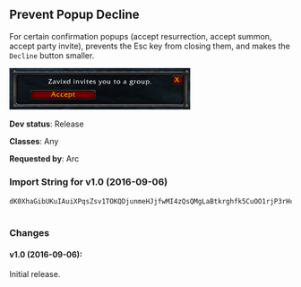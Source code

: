 ## Prevent Popup Decline

For certain confirmation popups (accept resurrection, accept summon,
accept party invite), prevents the Esc key from closing them, and
makes the `Decline` button smaller.

![Screenshot](./screenshot.png?raw=true)

**Dev status**: Release

**Classes**: Any

**Requested by**: Arc

### Import String for v1.0 (2016-09-06)

    dK0XhaGibUKuIAuiXPqsZsv1TOKQDjunmeHJjfwMI4zQsQMgLaBtkrghfk5CuOO1rjP3rHc3tr6GsPwOus9qkKjsjYfPiBKsIpIiAKuc1jPuTsL8svjLzkLWnvuTtvLFkugkfSuvXtf1uPsxLsPTsjKVkLKXsHQoRQe9wvj5UQsyVs1Ff0GjhwHfJi9yeMmvCzuTzPOptrnAHCAjwnfk1RPe1SrQBJO2nv9BugUKwUi9CrmDvUUsTDvP(UIY4PuCEkP8EkbDFkuz)W9gD3E2P72ZdIRW8jD3EU4lx3TNj2jhJCptZig0qvwDxtGMczHybbbbf8ykB7ZJjJCd(Xcccck4Xu22Nhtg5g(fl01(Ctpb)ybbbbf8ykB7ZJjJCd)IfMTB0R9zkNd(XcccckWOyFwX(Z8WSTZNh7l4hliiiOaJI9zf7pZdZ2oFESVWSrM(A)ypwWpwqqqqbgf7Zk2FMhMTD(8yFHz32pU2)izy7htTd(XcccckWq7h3xgA)ZIS7Ak4hliiiOadTFCFzO9plYURPqJ)Xu7wmp4hlJdlSOzedAOkRURjU8KdAkKfACgdOMSuOWFO3qfpuDustOuz1DnHkKddQYQ7AIlp5E17xanf6s3CiU3blSOzedAOMBpXvyEOMfVJbwDx)gK5uMfviIOIfeeeutwkubAkuJFOSBBx7gziMbBne(z7ClzVDlIrYmKddliiiiiiiiAgXGgYpiZHMcfKVXvimWQ7Aq84fSGGGGGGGGknHmZpZ0msh0u8dYCQXNfviIGMofAwuHic6I4ESGGGGGGGGGGGGs53o1d5hK5ybbbbbbbbX9oybbbbX9oyX9oyHfnJyqd1C7jUcZdfXywomFJRqyGv31WCeBgLzrfIOFOJBZfosn34h642CHJuZt(HCg34hQ4t4Ph3XkPdYCQybbbbvAc5zhuLv31exEY9QzrfIOxaDrCpuk)2PEiU3bliiiiSGGGGOzedAi)GmhAkuZI3XaRURFdYCkZIkeruXcccccliiiiAgXGgQYQ7keeeeee0uiZ8ZmnJ0bnf)GmNkwqqqq0mIbneP77y(jqqqqqtHmZpZ0msh0u8dY84XdA9(oMFsavSGGGGOzedAis33X8tC52CqtHmZpZ0msh0u8dY84XdA9(oMFIl3MlGkwqqqqybbbbr6(oMFIl3MZQz(5YT5Oey8buXccccI09Dm)eRAenFK2MM2aR4VekuXccccI09Dm)eRM5NbwXFucCJz4XojTy3GFOkRUR)qbUXm8yNKwSBWpK1B86)qwVbjOIfeeeeP77y(jwnZVwvCUiknmwuXI7DWcRMBpXvyEOXoDeY9VJx8LJcvSGGGGAYsHc)HMfviIGkEOsDustOuz1DnHkKddliiiiiiiiAgXGgQYQ7k0uO8nUcHbwDxTuzqZmN8QzrfIOxGfeeeeeeeuPjuLv3vOlI7XccccccccccccQYQ7A8OIdpM3ucXOYHMc5l0ybbbbbbbbX9oybbbbX9oybbbbHfeeeueJz5eoXoL3C7jOeKVXvimWQ7AyoInl4hkIXSCy(gxHWaRURH5i2mQyX9oyHvnT4pknzPKhhLGwXhwU9oDa1Yjq0SHd3j4hASthHC)74fhQu7zhwiXo5yK7TUF9RND4je9C7ucO3nItcOjKOrlzDsymTojAPE2PKyS3EIR8M3ZdA6E2PKuPhwZLBZ1Z9CeVyo66Fn65ItpBiL)M7pidS6UczjobDXZ7z)MSBAXSzEAs)RrpNYnxyExRv598XT565lTy2mpT72Ze7KJrUNBU9exH5PqfASthHC)74fF5OqfI7D6zIDYXihgvC498viZD6zIDYXihEwRY7z(BU)6z(BU)s6zdTO9ln9eA6Z10J9psg2QypTWs98zTkVNj2jhJC)65zfNlQ)1OF9m5E2PNt65jXNeVrClONF3)AybtA0VEh
     

### Changes

#### v1.0 (2016-09-06):

Initial release.


